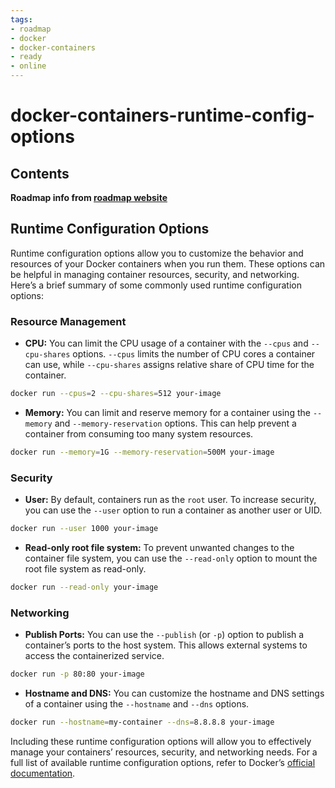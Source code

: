 ```yaml
---
tags:
- roadmap
- docker
- docker-containers
- ready
- online
---
```


# docker-containers-runtime-config-options

## Contents

__Roadmap info from [roadmap website](https://roadmap.sh/docker/running-containers/runtime-config-options)__

## Runtime Configuration Options

Runtime configuration options allow you to customize the behavior and resources of your Docker containers when you run them. These options can be helpful in managing container resources, security, and networking. Here’s a brief summary of some commonly used runtime configuration options:

### Resource Management

* __CPU:__ You can limit the CPU usage of a container with the `--cpus` and `--cpu-shares` options. `--cpus` limits the number of CPU cores a container can use, while `--cpu-shares` assigns relative share of CPU time for the container.

```bash
docker run --cpus=2 --cpu-shares=512 your-image

```

* __Memory:__ You can limit and reserve memory for a container using the `--memory` and `--memory-reservation` options. This can help prevent a container from consuming too many system resources.

```bash
docker run --memory=1G --memory-reservation=500M your-image

```

### Security

* __User:__ By default, containers run as the `root` user. To increase security, you can use the `--user` option to run a container as another user or UID.

```bash
docker run --user 1000 your-image

```

* __Read-only root file system:__ To prevent unwanted changes to the container file system, you can use the `--read-only` option to mount the root file system as read-only.

```bash
docker run --read-only your-image

```

### Networking

* __Publish Ports:__ You can use the `--publish` (or `-p`) option to publish a container’s ports to the host system. This allows external systems to access the containerized service.

```bash
docker run -p 80:80 your-image

```

* __Hostname and DNS:__ You can customize the hostname and DNS settings of a container using the `--hostname` and `--dns` options.

```bash
docker run --hostname=my-container --dns=8.8.8.8 your-image

```

Including these runtime configuration options will allow you to effectively manage your containers’ resources, security, and networking needs. For a full list of available runtime configuration options, refer to Docker’s [official documentation](https://docs.docker.com/engine/reference/run/).
